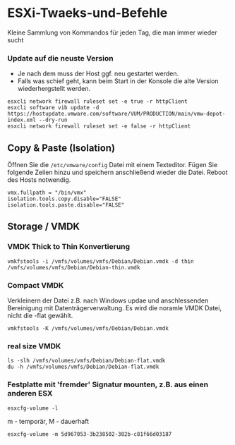 # ESXi-Twaeks-und-Befehle
Kleine Sammlung von Kommandos für jeden Tag, die man immer wieder sucht

###  Update auf die neuste Version
+ Je nach dem muss der Host ggf. neu gestartet werden.
+ Falls was schief geht, kann beim Start in der Konsole die alte Version wiederhergstellt werden.

```
esxcli network firewall ruleset set -e true -r httpClient
esxcli software vib update -d https://hostupdate.vmware.com/software/VUM/PRODUCTION/main/vmw-depot-index.xml --dry-run
esxcli network firewall ruleset set -e false -r httpClient
```

## Copy & Paste (Isolation)
Öffnen Sie die `/etc/vmware/config` Datei mit einem Texteditor.
Fügen Sie folgende Zeilen hinzu und speichern anschließend wieder die Datei.
Reboot des Hosts notwendig.
```
vmx.fullpath = "/bin/vmx"
isolation.tools.copy.disable="FALSE"
isolation.tools.paste.disable="FALSE"
```

## Storage / VMDK

### VMDK Thick to Thin Konvertierung ### 
`vmkfstools -i /vmfs/volumes/vmfs/Debian/Debian.vmdk -d thin /vmfs/volumes/vmfs/Debian/Debian-thin.vmdk`

### Compact VMDK
Verkleinern der Datei z.B. nach Windows updae und anschlessenden Bereinigung mit Datenträgerverwaltung.
Es wird die noramle VMDK Datei, nicht die -flat gewählt.

`vmkfstools -K /vmfs/volumes/vmfs/Debian/Debian.vmdk`

### real size VMDK
```
ls -slh /vmfs/volumes/vmfs/Debian/Debian-flat.vmdk
du -h /vmfs/volumes/vmfs/Debian/Debian-flat.vmdk
```

### Festplatte mit 'fremder' Signatur mounten, z.B. aus einen anderen ESX
`esxcfg-volume -l`

m - temporär, M - dauerhaft

`esxcfg-volume -m 5d967053-3b238502-382b-c81f66d03187`
